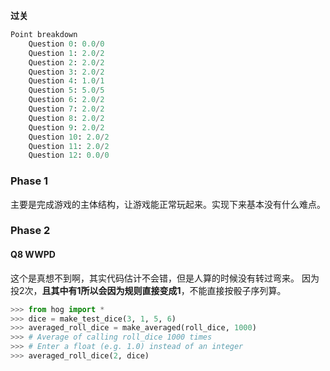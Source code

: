 **过关**
```python
Point breakdown
    Question 0: 0.0/0
    Question 1: 2.0/2
    Question 2: 2.0/2
    Question 3: 2.0/2
    Question 4: 1.0/1
    Question 5: 5.0/5
    Question 6: 2.0/2
    Question 7: 2.0/2
    Question 8: 2.0/2
    Question 9: 2.0/2
    Question 10: 2.0/2
    Question 11: 2.0/2
    Question 12: 0.0/0
```
### Phase 1

主要是完成游戏的主体结构，让游戏能正常玩起来。实现下来基本没有什么难点。

### Phase 2

#### Q8 WWPD
这个是真想不到啊，其实代码估计不会错，但是人算的时候没有转过弯来。
因为投2次，**且其中有1所以会因为规则直接变成1**，不能直接按骰子序列算。

```python
>>> from hog import *
>>> dice = make_test_dice(3, 1, 5, 6)
>>> averaged_roll_dice = make_averaged(roll_dice, 1000)
>>> # Average of calling roll_dice 1000 times
>>> # Enter a float (e.g. 1.0) instead of an integer
>>> averaged_roll_dice(2, dice)
```